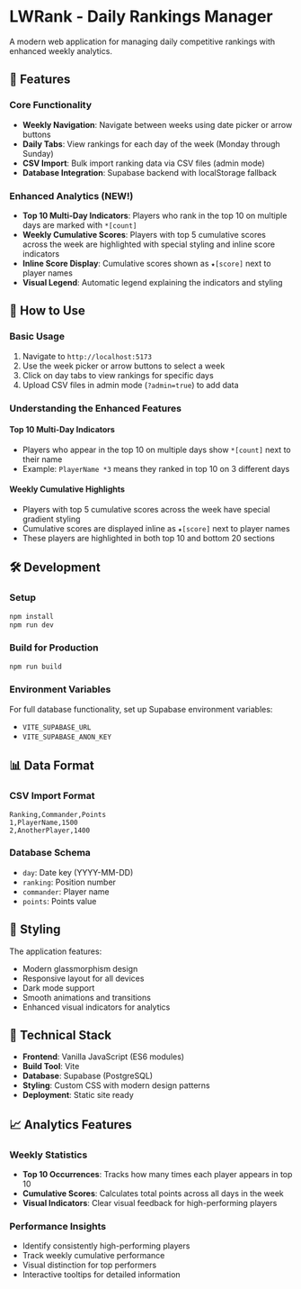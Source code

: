 # LWRank - Daily Rankings Manager

A modern web application for managing daily competitive rankings with enhanced weekly analytics.

## 🚀 Features

### Core Functionality
- **Weekly Navigation**: Navigate between weeks using date picker or arrow buttons
- **Daily Tabs**: View rankings for each day of the week (Monday through Sunday)
- **CSV Import**: Bulk import ranking data via CSV files (admin mode)
- **Database Integration**: Supabase backend with localStorage fallback

### Enhanced Analytics (NEW!)
- **Top 10 Multi-Day Indicators**: Players who rank in the top 10 on multiple days are marked with `*[count]`
- **Weekly Cumulative Scores**: Players with top 5 cumulative scores across the week are highlighted with special styling and inline score indicators
- **Inline Score Display**: Cumulative scores shown as `★[score]` next to player names
- **Visual Legend**: Automatic legend explaining the indicators and styling

## 🎯 How to Use

### Basic Usage
1. Navigate to `http://localhost:5173`
2. Use the week picker or arrow buttons to select a week
3. Click on day tabs to view rankings for specific days
4. Upload CSV files in admin mode (`?admin=true`) to add data

### Understanding the Enhanced Features

#### Top 10 Multi-Day Indicators
- Players who appear in the top 10 on multiple days show `*[count]` next to their name
- Example: `PlayerName *3` means they ranked in top 10 on 3 different days

#### Weekly Cumulative Highlights
- Players with top 5 cumulative scores across the week have special gradient styling
- Cumulative scores are displayed inline as `★[score]` next to player names
- These players are highlighted in both top 10 and bottom 20 sections

## 🛠️ Development

### Setup
```bash
npm install
npm run dev
```

### Build for Production
```bash
npm run build
```

### Environment Variables
For full database functionality, set up Supabase environment variables:
- `VITE_SUPABASE_URL`
- `VITE_SUPABASE_ANON_KEY`

## 📊 Data Format

### CSV Import Format
```csv
Ranking,Commander,Points
1,PlayerName,1500
2,AnotherPlayer,1400
```

### Database Schema
- `day`: Date key (YYYY-MM-DD)
- `ranking`: Position number
- `commander`: Player name
- `points`: Points value

## 🎨 Styling

The application features:
- Modern glassmorphism design
- Responsive layout for all devices
- Dark mode support
- Smooth animations and transitions
- Enhanced visual indicators for analytics

## 🔧 Technical Stack

- **Frontend**: Vanilla JavaScript (ES6 modules)
- **Build Tool**: Vite
- **Database**: Supabase (PostgreSQL)
- **Styling**: Custom CSS with modern design patterns
- **Deployment**: Static site ready

## 📈 Analytics Features

### Weekly Statistics
- **Top 10 Occurrences**: Tracks how many times each player appears in top 10
- **Cumulative Scores**: Calculates total points across all days in the week
- **Visual Indicators**: Clear visual feedback for high-performing players

### Performance Insights
- Identify consistently high-performing players
- Track weekly cumulative performance
- Visual distinction for top performers
- Interactive tooltips for detailed information
